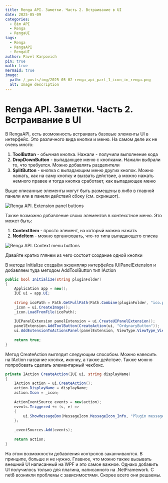```yaml
---
title: Renga API. Заметки. Часть 2. Встраивание в UI
date: 2025-05-09
categories:
  - Bim API
  - Renga
  - RengaUI
tags:
  - Renga
  - RengaAPI
  - RengaUI
author: Pavel Karpovich
pin: true
math: true
mermaid: true
image:
  path: /_posts/img/2025-05-02-renga_api_part_1_icon_in_renga.png
  alt: Image description
---
```

# Renga API. Заметки. Часть 2. Встраивание в UI

В RengaAPI, есть возможность встраивать базовые элементы UI в интерфейс. Это различного вида кнопки и меню. На самом деле их не очень много:
1. **ToolButton** - обычная кнопка. Нажали - получили выполнение кода
2. **DropDownButton** - выпадающее меню с кнопками. Нажали выбрали то, что требуется. Можно добавлять разделители
3. **SplitButton** - кнопка с выпадающим меню других кнопок. Можно нажать, как на саму кнопку и вызвать действие, а можно нажать немного правее и тогда кнопка сработает, как выпадающее меню

Выше описанные элементы могут быть размещены в либо в главной панели или в панели действий сбоку (см. скриншот).

![Renga API. Extension panel buttons](https://karpovichpv.github.io/assests/img/2025-05-09_renga_api_part_2_ui_1.png)

Также возможно добавление своих элементов в контекстное меню. Это может быть:

1. **ContextItem** - просто элемент, на который можно нажать
2. **NodeItem** - можно организовать, что-то типа выпадающего списка

![Renga API. Context menu buttons](https://karpovichpv.github.io/assests/img/2025-05-09_renga_api_part_2_ui_2.png)

Давайте кратко глянем из чего состоит создание одной кнопки

В методе Initialize создаём экземпляр интерфейса IUIPanelExtension и добавляем туда методом AddToolButton тип IAction 

```c#
public bool Initialize(string pluginFolder)
{
	Application app = new();
	IUI ui = app.UI;
 
	string icoPath = Path.GetFullPath(Path.Combine(pluginFolder, "ico.png"));
	_icon = ui.CreateImage();
	_icon.LoadFromFile(icoPath);
 
	IUIPanelExtension panelExtension = ui.CreateUIPanelExtension();
	panelExtension.AddToolButton(CreateAction(ui, "OrdynaryButton"));
	ui.AddExtensionToActionsPanel(panelExtension, ViewType.ViewType_View3D);
 
	return true;
}
```

Метод CreateAction выглядит следующим способом. Можно навесить на IAction название кнопки, иконку, а также действие. Также можно попробовать сделать элементарный чекбокс.

```c#
private IAction CreateAction(IUI ui, string displayName)
{
	IAction action = ui.CreateAction();
	action.DisplayName = displayName;
	action.Icon = _icon;
 
	ActionEventSource events = new(action);
	events.Triggered += (s, e) =>
	{
		ui.ShowMessageBox(MessageIcon.MessageIcon_Info, "Plugin message", displayName + " Handler");
	};
 
	_eventSources.Add(events);
 
	return action;
}
```

На этом возможности добавления контролов заканчиваются. В принципе, больше и не нужно. Главное, что можно также вызывать внешний UI написанный на WPF и это самое важное. Однако добавить UI получилось только для плагина, написанного на .NetFramework. С net8 возникли проблемы с зависимостями. Скорее всего они решаемы.